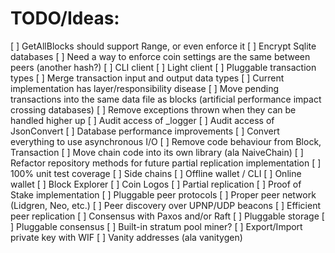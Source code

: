 TODO/Ideas:
===========
[ ] GetAllBlocks should support Range, or even enforce it
[ ] Encrypt Sqlite databases
[ ] Need a way to enforce coin settings are the same between peers (another hash?)
[ ] CLI client
[ ] Light client
[ ] Pluggable transaction types
[ ] Merge transaction input and output data types
[ ] Current implementation has layer/responsibility disease
[ ] Move pending transactions into the same data file as blocks (artificial performance impact crossing databases)
[ ] Remove exceptions thrown when they can be handled higher up
[ ] Audit access of _logger
[ ] Audit access of JsonConvert
[ ] Database performance improvements 
[ ] Convert everything to use asynchronous I/O
[ ] Remove code behaviour from Block, Transaction
[ ] Move chain code into its own library (ala NaiveChain)
[ ] Refactor repository methods for future partial replication implementation
[ ] 100% unit test coverage
[ ] Side chains
[ ] Offline wallet / CLI
[ ] Online wallet
[ ] Block Explorer
[ ] Coin Logos
[ ] Partial replication
[ ] Proof of Stake implementation
[ ] Pluggable peer protocols
[ ] Proper peer network (Lidgren, Neo, etc.)
[ ] Peer discovery over UPNP/UDP beacons
[ ] Efficient peer replication 
[ ] Consensus with Paxos and/or Raft
[ ] Pluggable storage
[ ] Pluggable consensus
[ ] Built-in stratum pool miner?
[ ] Export/Import private key with WIF
[ ] Vanity addresses (ala vanitygen)